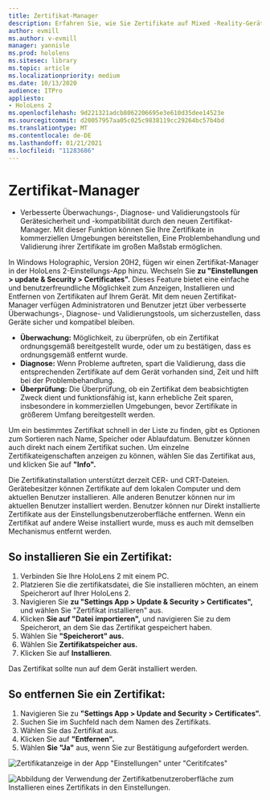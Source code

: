 ```yaml
---
title: Zertifikat-Manager
description: Erfahren Sie, wie Sie Zertifikate auf Mixed -Reality-Geräten von HoloLens 2 manuell installieren, verwalten und entfernen.
author: evmill
ms.author: v-evmill
manager: yannisle
ms.prod: hololens
ms.sitesec: library
ms.topic: article
ms.localizationpriority: medium
ms.date: 10/13/2020
audience: ITPro
appliesto:
- HoloLens 2
ms.openlocfilehash: 9d221321adcb8062206695e3e610d35dee14523e
ms.sourcegitcommit: d20057957aa05c025c9838119cc29264bc57b4bd
ms.translationtype: MT
ms.contentlocale: de-DE
ms.lasthandoff: 01/21/2021
ms.locfileid: "11283686"
---
```

# Zertifikat-Manager

- Verbesserte Überwachungs-, Diagnose- und Validierungstools für Gerätesicherheit und -kompatibilität durch den neuen Zertifikat-Manager. Mit dieser Funktion können Sie Ihre Zertifikate in kommerziellen Umgebungen bereitstellen, Eine Problembehandlung und Validierung ihrer Zertifikate im großen Maßstab ermöglichen.

In Windows Holographic, Version 20H2, fügen wir einen Zertifikat-Manager in der HoloLens 2-Einstellungs-App hinzu. Wechseln Sie **zu "Einstellungen > update & Security > Certificates".** Dieses Feature bietet eine einfache und benutzerfreundliche Möglichkeit zum Anzeigen, Installieren und Entfernen von Zertifikaten auf Ihrem Gerät. Mit dem neuen Zertifikat-Manager verfügen Administratoren und Benutzer jetzt über verbesserte Überwachungs-, Diagnose- und Validierungstools, um sicherzustellen, dass Geräte sicher und kompatibel bleiben. 

-   **Überwachung:** Möglichkeit, zu überprüfen, ob ein Zertifikat ordnungsgemäß bereitgestellt wurde, oder um zu bestätigen, dass es ordnungsgemäß entfernt wurde. 
-   **Diagnose:** Wenn Probleme auftreten, spart die Validierung, dass die entsprechenden Zertifikate auf dem Gerät vorhanden sind, Zeit und hilft bei der Problembehandlung. 
-   **Überprüfung:** Die Überprüfung, ob ein Zertifikat dem beabsichtigten Zweck dient und funktionsfähig ist, kann erhebliche Zeit sparen, insbesondere in kommerziellen Umgebungen, bevor Zertifikate in größerem Umfang bereitgestellt werden.

Um ein bestimmtes Zertifikat schnell in der Liste zu finden, gibt es Optionen zum Sortieren nach Name, Speicher oder Ablaufdatum. Benutzer können auch direkt nach einem Zertifikat suchen. Um einzelne Zertifikateigenschaften anzeigen zu können, wählen Sie das Zertifikat aus, und klicken Sie auf **"Info".** 

Die Zertifikatinstallation unterstützt derzeit CER- und CRT-Dateien. Gerätebesitzer können Zertifikate auf dem lokalen Computer und dem aktuellen Benutzer installieren.  Alle anderen Benutzer können nur im aktuellen Benutzer installiert werden. Benutzer können nur Direkt installierte Zertifikate aus der Einstellungsbenutzeroberfläche entfernen. Wenn ein Zertifikat auf andere Weise installiert wurde, muss es auch mit demselben Mechanismus entfernt werden.

## So installieren Sie ein Zertifikat: 

1.  Verbinden Sie Ihre HoloLens 2 mit einem PC.
1.  Platzieren Sie die zertifikatsdatei, die Sie installieren möchten, an einem Speicherort auf Ihrer HoloLens 2.
1.  Navigieren Sie **zu "Settings App > Update & Security > Certificates",** und wählen Sie "Zertifikat installieren" aus.
1.  Klicken **Sie auf "Datei importieren",** und navigieren Sie zu dem Speicherort, an dem Sie das Zertifikat gespeichert haben.
1.  Wählen Sie **"Speicherort" aus.**
1.  Wählen Sie **Zertifikatspeicher aus.**
1.  Klicken Sie auf **Installieren**.

Das Zertifikat sollte nun auf dem Gerät installiert werden.

## So entfernen Sie ein Zertifikat: 
1. Navigieren Sie zu **"Settings App > Update and Security > Certificates".**
1. Suchen Sie im Suchfeld nach dem Namen des Zertifikats.
1. Wählen Sie das Zertifikat aus.
1. Klicken Sie auf **"Entfernen".**
1. Wählen **Sie "Ja"** aus, wenn Sie zur Bestätigung aufgefordert werden.


![Zertifikatanzeige in der App "Einstellungen" unter "Ceritifcates"](images/certificate-viewer-device.jpg)

![Abbildung der Verwendung der Zertifikatbenutzeroberfläche zum Installieren eines Zertifikats in den Einstellungen.](images/certificate-device-install.jpg)

